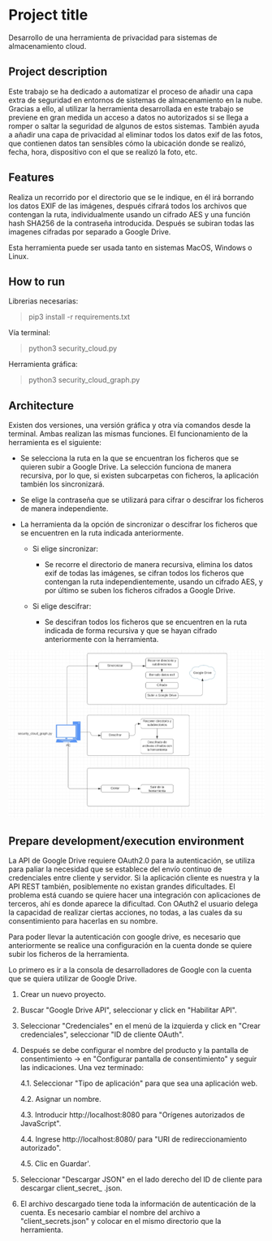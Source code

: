 # Project title
Desarrollo de una herramienta de privacidad para sistemas de almacenamiento cloud.

## Project description

Este trabajo se ha dedicado a automatizar el proceso de añadir una capa extra de seguridad en entornos de sistemas de almacenamiento en la nube. Gracias a ello, al utilizar la herramienta desarrollada en este trabajo se previene en gran medida un acceso a datos no autorizados si se llega a romper o saltar la seguridad de algunos de estos sistemas. También ayuda a añadir una capa de privacidad al eliminar todos los datos exif de las fotos, que contienen datos tan sensibles cómo la ubicación donde se realizó, fecha, hora, dispositivo con el que se realizó la foto, etc.

## Features

Realiza un recorrido por el directorio que se le indique, en él irá borrando los datos EXIF de las imágenes, después cifrará todos los archivos que contengan la ruta, individualmente usando un cifrado AES y una función hash SHA256 de la contraseña introducida. Después se subiran todas las imagenes cifradas por separado a Google Drive.

Esta herramienta puede ser usada tanto en sistemas MacOS, Windows o Linux.


## How to run
Librerias necesarias:
> pip3 install -r requirements.txt

Vía terminal:
> python3 security_cloud.py 

Herramienta gráfica:
> python3 security_cloud_graph.py


## Architecture
Existen dos versiones, una versión gráfica y otra vía comandos desde la terminal. Ambas realizan las mismas funciones. El funcionamiento de la herramienta es el siguiente:

- Se selecciona la ruta en la que se encuentran los ficheros que se quieren subir a Google Drive. La selección funciona de manera recursiva, por lo que, si existen subcarpetas con ficheros, la aplicación también los sincronizará.

- Se elige la contraseña que se utilizará para cifrar o descifrar los ficheros de manera independiente.

- La herramienta da la opción de sincronizar o descifrar los ficheros que se encuentren en la ruta indicada anteriormente.

  - Si elige sincronizar:

    - Se recorre el directorio de manera recursiva, elimina los datos exif de todas las imágenes, se cifran todos los ficheros que contengan la ruta independientemente, usando un cifrado AES, y por último se suben los ficheros cifrados a Google Drive.

  - Si elige descifrar:

    - Se descifran todos los ficheros que se encuentren en la ruta indicada de forma recursiva y que se hayan cifrado anteriormente con la herramienta.

![Arquitectura](imagenes/Arquitectura.jpg)

## Prepare development/execution environment
La API de Google Drive requiere OAuth2.0 para la autenticación, se utiliza para paliar la necesidad que se establece del envío continuo de credenciales entre cliente y servidor. Si la aplicación cliente es nuestra y la API REST también, posiblemente no existan grandes dificultades. El problema está cuando se quiere hacer una integración con aplicaciones de terceros, ahí es donde aparece la dificultad. Con OAuth2 el usuario delega la capacidad de realizar ciertas acciones, no todas, a las cuales da su consentimiento para hacerlas en su nombre.

Para poder llevar la autenticación con google drive, es necesario que anteriormente se realice una configuración en la cuenta donde se quiere subir los ficheros de la herramienta.

Lo primero es ir a la consola de desarrolladores de Google con la cuenta que se quiera utilizar de Google Drive. 

1.	Crear un nuevo proyecto.

2.	Buscar "Google Drive API", seleccionar y click en "Habilitar API".

3.	Seleccionar "Credenciales" en el menú de la izquierda y click en "Crear credenciales", seleccionar "ID de cliente OAuth".

4.	Después se debe configurar el nombre del producto y la pantalla de consentimiento -> en "Configurar pantalla de consentimiento" y seguir las indicaciones. Una vez terminado:

       4.1.	Seleccionar "Tipo de aplicación" para que sea una aplicación web.
  
       4.2.	Asignar un nombre.
  
       4.3.	Introducir http://localhost:8080 para "Orígenes autorizados de JavaScript".
  
       4.4.	Ingrese http://localhost:8080/ para "URI de redireccionamiento autorizado".
  
       4.5.	Clic en Guardar'.

5.	Seleccionar "Descargar JSON" en el lado derecho del ID de cliente para descargar client_secret_ <ID largo> .json.

6.	El archivo descargado tiene toda la información de autenticación de la cuenta. Es necesario cambiar el nombre del archivo a "client_secrets.json" y colocar en el mismo directorio que la herramienta.

